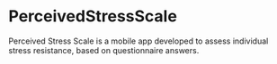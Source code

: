 # PerceivedStressScale
Perceived Stress Scale is a mobile app developed to assess individual stress resistance, based on questionnaire answers. 
